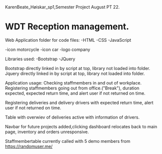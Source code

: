 KarenBeate_Høiskar_sp1,Semester Project August PT 22.

# WDT Reception management.

Web Application folder for code files:
-HTML 
-CSS 
-JavaScript

-icon motorcycle
-icon car
-logo company

Libraries used:
-Bootstrap
-JQuery

Bootstrap directly linked in by script at top, library not loaded into folder.
Jquery directly linked in by script at top, library not loaded into folder.

Application usage:
Checking staffmembers in and out of workplace.
Registering staffmembers going out from office.("Break"), duration expected, expected return time, and alert user if not returned on time.

Registering deliveries and delivery drivers with expected return time, alert user if not returned on time.

Table with overwiev of deliveries active with information of drivers.

Navbar for future projects added,clicking dashboard relocates back to main page, inventory and orders unresponsive.


Staffmembertable currently called with 5 demo members from https://randomuser.me/